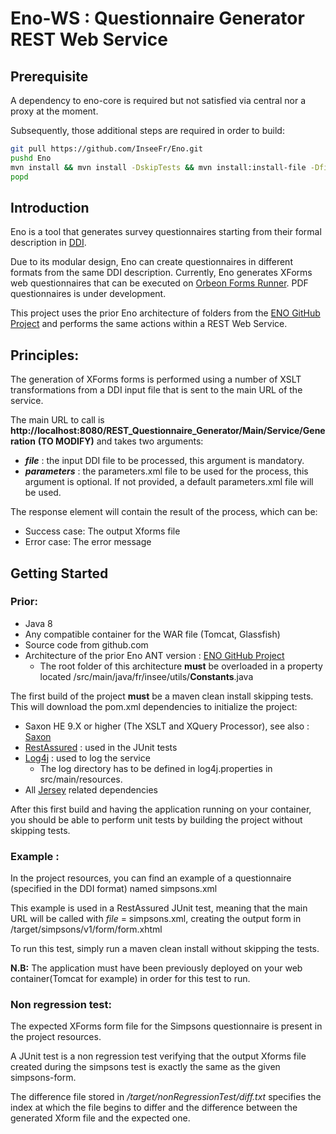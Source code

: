 # Eno-WS : Questionnaire Generator REST Web Service

## Prerequisite

A dependency to eno-core is required but not satisfied via central nor a proxy at the moment.

Subsequently, those additional steps are required in order to build:

```bash
git pull https://github.com/InseeFr/Eno.git 
pushd Eno
mvn install && mvn install -DskipTests && mvn install:install-file -Dfile=target/eno-core-0.0.1-SNAPSHOT.jar -DgroupId=fr.insee -DartifactId=eno-core -Dversion=0.1 -Dpackaging=jar
popd

``` 
## Introduction

Eno is a tool that generates survey questionnaires starting from their formal description in [DDI](http://ddialliance.org/).

Due to its modular design, Eno can create questionnaires in different formats from the same DDI description. Currently, Eno generates XForms web questionnaires that can be executed on [Orbeon Forms Runner](http://www.orbeon.com/). PDF questionnaires is under development.

This project uses the prior Eno architecture of folders from the [ENO GitHub Project](https://github.com/InseeFr/Eno) and performs the same actions within a REST Web Service.

## Principles: 
 
The generation of XForms forms is performed using a number of XSLT transformations from a DDI input file that is sent to the main URL of the service.

The main URL to call is **http://localhost:8080/REST_Questionnaire_Generator/Main/Service/Generation** **(TO MODIFY)**
and takes two arguments:

- ***file*** : the input DDI file to be processed, this argument is mandatory.
- ***parameters*** : the parameters.xml file to be used for the process, this argument is optional. If not provided, a default parameters.xml file will be used.

The response element will contain the result of the process, which can be:

-  Success case: The output Xforms file 
-  Error case: The error message

## Getting Started
 
### Prior: 
 
 * Java 8
 * Any compatible container for the WAR file (Tomcat, Glassfish)
 * Source code from github.com
 * Architecture of the prior Eno ANT version : [ENO GitHub Project](https://github.com/InseeFr/Eno)
	 * The root folder of this architecture **must** be overloaded in a property located /src/main/java/fr/insee/utils/**Constants**.java

 
The first build of the project **must** be a maven clean install skipping tests. This will download the pom.xml dependencies to initialize the project: 

* Saxon HE 9.X or higher (The XSLT and XQuery Processor), see also : [Saxon](https://mvnrepository.com/artifact/net.sf.saxon/Saxon-HE)
* [RestAssured](http://rest-assured.io/) : used in the JUnit tests
* [Log4j](http://logging.apache.org/log4j/2.x/) : used to log the service
	* The log directory has to be defined in log4j.properties in src/main/resources.
* All [Jersey](https://jersey.java.net/) related dependencies

After this first build and having the application running on your container, you should be able to perform unit tests by building the project without skipping tests.

### Example : 
 
In the project resources, you can find an example of a questionnaire (specified in the DDI format) named simpsons.xml

This example is used in a RestAssured JUnit test, meaning that the main URL will be called with *file* = simpsons.xml, creating the output form in /target/simpsons/v1/form/form.xhtml

To run this test, simply run a maven clean install without skipping the tests. 

**N.B:** The application must have been previously deployed on your web container(Tomcat for example) in order for this test to run.


### Non regression test: 
 
The expected XForms form file for the Simpsons questionnaire is present in the project resources.

A JUnit test is a non regression test verifying that the output Xforms file created during the simpsons test is exactly the same as the given simpsons-form.

The difference file stored in */target/nonRegressionTest/diff.txt*  specifies the index at which the file begins to differ and the difference between the generated Xform file and the expected one.